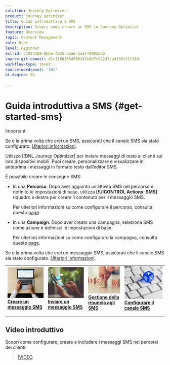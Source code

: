 ```yaml
---
solution: Journey Optimizer
product: journey optimizer
title: Guida introduttiva a SMS
description: Scopri come creare un SMS in Journey Optimizer
feature: Overview
topic: Content Management
role: User
level: Beginner
exl-id: c1027268-0bbe-4e35-a5a6-2aef78083dd3
source-git-commit: d1c11881654580247e8d7c92237cad130f11f749
workflow-type: tm+mt
source-wordcount: '191'
ht-degree: 0%

---
```


# Guida introduttiva a SMS {#get-started-sms}

>[!IMPORTANT]
>
>Se è la prima volta che crei un SMS, assicurati che il canale SMS sia stato configurato. [Ulteriori informazioni](sms-configuration.md).

Utilizzo [!DNL Journey Optimizer] per inviare messaggi di testo ai clienti sui loro dispositivi mobili. Puoi creare, personalizzare e visualizzare in anteprima i messaggi in formato testo dall’editor SMS.

È possibile creare le consegne SMS:

* In una **Percorso**: Dopo aver aggiunto un’attività SMS nel percorso e definito le impostazioni di base, utilizza **[!UICONTROL Actions: SMS]** riquadro a destra per creare il contenuto per il messaggio SMS.

   Per ulteriori informazioni su come configurare il percorso, consulta questo [page](../building-journeys/journey-gs.md).

* In una **Campaign**: Dopo aver creato una campagna, seleziona SMS come azione e definisci le impostazioni di base.

   Per ulteriori informazioni su come configurare la campagna, consulta questo [page](../campaigns/create-campaign.md#configure).

Se è la prima volta che crei un messaggio SMS, assicurati che il canale SMS sia stato configurato. [Ulteriori informazioni](sms-configuration.md).

<table style="table-layout:fixed"><tr style="border: 0;">
<td>
<a href="create-sms.md">
<img alt="Lead" src="../assets/do-not-localize/sms-create.jpeg">
</a>
<div><a href="create-sms.md"><strong>Creare un messaggio SMS</strong>
</div>
<p>
</td>
<td>
<a href="send-sms.md">
<img alt="Infrequente" src="../assets/do-not-localize/sms-sending.jpg">
</a>
<div>
<a href="send-sms.md"><strong>Inviare un messaggio SMS</strong></a>
</div>
<p></td>
<td>
<a href="sms-opt-out.md">
<img alt="Convalida" src="../assets/do-not-localize/sms-opt-out.jpg">
</a>
<div>
<a href="sms-opt-out.md"><strong>Gestione della rinuncia agli SMS</strong></a>
</div>
<p>
</td>
<td>
<a href="sms-configuration.md">
<img alt="Convalida" src="../assets/do-not-localize/sms-config.jpg">
</a>
<div>
<a href="sms-configuration.md"><strong>Configurare il canale SMS</strong></a>
</div>
<p>
</td>
</tr></table>

## Video introduttivo

Scopri come configurare, creare e includere i messaggi SMS nei percorsi dei clienti.

>[!VIDEO](https://video.tv.adobe.com/v/344460?quality=12)
